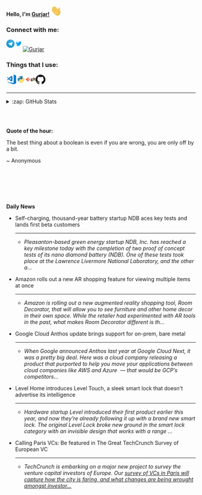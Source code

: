 #### Hello, I'm [Gurjar!](https://GurjarKing.github.io) <img src="https://raw.githubusercontent.com/ABSphreak/ABSphreak/master/gifs/Hi.gif" width="30px"></h2>


### Connect with me:

[<img align="left" alt="Gurjar | Telegram" width="22px" src="https://raw.githubusercontent.com/github/explore/80688e429a7d4ef2fca1e82350fe8e3517d3494d/topics/telegram/telegram.png" />][Telegram]
[<img align="left" alt="Gurjar | Twitter" width="22px" src="https://raw.githubusercontent.com/github/explore/80688e429a7d4ef2fca1e82350fe8e3517d3494d/topics/twitter/twitter.png" />][Twitter]

<br > <a href="https://github.com/GurjarKing"><img src="https://komarev.com/ghpvc/?username=GurjarKing" alt="Gurjar" /></a> <br />

<!-- <br >

![](https://visitor-badge.glitch.me/badge?page_id=GurjarKing)

<br /> -->

### Things that I use:

[<img align="left" alt="Visual Studio Code" width="26px" src="https://raw.githubusercontent.com/github/explore/80688e429a7d4ef2fca1e82350fe8e3517d3494d/topics/visual-studio-code/visual-studio-code.png" />][VSCode]
[<img align="left" alt="Python" width="26px" src="https://raw.githubusercontent.com/github/explore/80688e429a7d4ef2fca1e82350fe8e3517d3494d/topics/python/python.png" />][Python]
[<img align="left" alt="Git" width="26px" src="https://raw.githubusercontent.com/github/explore/80688e429a7d4ef2fca1e82350fe8e3517d3494d/topics/git/git.png" />][Git]
[<img align="left" alt="GitHub" width="26px" src="https://raw.githubusercontent.com/github/explore/78df643247d429f6cc873026c0622819ad797942/topics/github/github.png" />][Github]

<br />
<br />

---
<details>
  <summary>:zap: GitHub Stats</summary>

<img align="left" alt="Gurjar's Github Stats" src="https://github-readme-stats.vercel.app/api?username=GurjarKing&show_icons=true&hide_border=true&count_private=true&include_all_commit=true&theme=algolia" />

</details>

<!-- ### 🔔 My latest tweet
<a href="https://twitter.com/Gurjar_King43" target="_blank">
	<img src="https://github.com/GurjarKing/GurjarKing/raw/master/tweet.png" width="70%" align="center" alt="Click to view on Twitter" title="My latest tweet, as an image"/>
</a> -->
<br>

<pre>

</pre>

**Quote of the hour:**

The best thing about a boolean is even if you are wrong, you are only off by a bit.

~ Anonymous
<pre>

</pre>
<br>
<pre>


</pre>
<strong>Daily News</strong>
  
  - Self-charging, thousand-year battery startup NDB aces key tests and lands first beta customers
     <hr/>
     
      - *Pleasanton-based green energy startup NDB, Inc. has reached a key milestone today with the completion of two proof of concept tests of its nano diamond battery (NDB). One of these tests took place at the Lawrence Livermore National Laboratory, and the other a…*
     
  - Amazon rolls out a new AR shopping feature for viewing multiple items at once
      <hr/>
      
      - *Amazon is rolling out a new augmented reality shopping tool, Room Decorator, that will allow you to see furniture and other home decor in their own space. While the retailer had experimented with AR tools in the past, what makes Room Decorator different is th…*
      
  - Google Cloud Anthos update brings support for on-prem, bare metal
      <hr/>
      
      - *When Google announced Anthos last year at Google Cloud Next, it was a pretty big deal. Here was a cloud company releasing a product that purported to help you move your applications between cloud companies like AWS and Azure  — that would be GCP’s competitors…*
      
  - Level Home introduces Level Touch, a sleek smart lock that doesn't advertise its intelligence
      <hr/>
      
      - *Hardware startup Level introduced their first product earlier this year, and now they’re already following it up with a brand new smart lock. The original Level Lock broke new ground in the smart lock category with an invisible design that works with a range …*
       
  - Calling Paris VCs: Be featured in The Great TechCrunch Survey of European VC
      <hr/>
       
       - *TechCrunch is embarking on a major new project to survey the venture capital investors of Europe. Our <a href=”https://forms.gle/k4Ji2Ch7zdrn7o2p6”>survey of VCs in Paris will capture how the city is faring, and what changes are being wrought amongst investor…*
      

<br />

[VSCode]: https://code.visualstudio.com/
[Python]: https://www.python.org/
[Git]: https://git-scm.com/
[Github]: https://github.com/
[Telegram]: https://t.me/Gurjar_King/
[Twitter]: https://twitter.com/Gurjar_King43/
